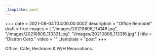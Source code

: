 ```yaml
---
_template: post
---
```


+++
date = 2021-08-04T04:00:00.000Z
description = "Office Remodel"
draft = true
images = [
  "/images/20210806_114148.jpg",
  "/images/20210806_113331.jpg",
  "/images/20210806_113316.jpg"
]
title = "Distron Corp."
video = ""
_template = "post"
+++

Office, Cafe, Restroom & W/H Renovations.
